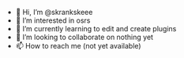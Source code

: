 - 👋 Hi, I’m @skrankskeee
- 👀 I’m interested in osrs
- 🌱 I’m currently learning to edit and create plugins
- 💞️ I’m looking to collaborate on nothing yet
- 📫 How to reach me (not yet available)

<!---
skrankskeee/skrankskeee is a ✨ special ✨ repository because its `README.md` (this file) appears on your GitHub profile.
You can click the Preview link to take a look at your changes.
--->
